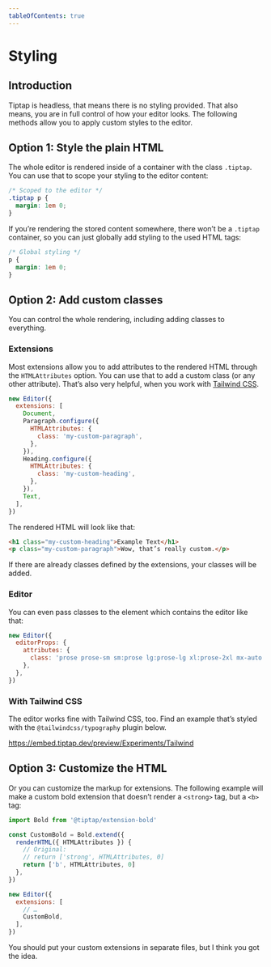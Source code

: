 ```yaml
---
tableOfContents: true
---
```


# Styling

## Introduction
Tiptap is headless, that means there is no styling provided. That also means, you are in full control of how your editor looks. The following methods allow you to apply custom styles to the editor.

## Option 1: Style the plain HTML
The whole editor is rendered inside of a container with the class `.tiptap`. You can use that to scope your styling to the editor content:

```css
/* Scoped to the editor */
.tiptap p {
  margin: 1em 0;
}
```

If you’re rendering the stored content somewhere, there won’t be a `.tiptap` container, so you can just globally add styling to the used HTML tags:

```css
/* Global styling */
p {
  margin: 1em 0;
}
```


## Option 2: Add custom classes
You can control the whole rendering, including adding classes to everything.

### Extensions
Most extensions allow you to add attributes to the rendered HTML through the `HTMLAttributes` option. You can use that to add a custom class (or any other attribute). That’s also very helpful, when you work with [Tailwind CSS](https://tailwindcss.com/).

```js
new Editor({
  extensions: [
    Document,
    Paragraph.configure({
      HTMLAttributes: {
        class: 'my-custom-paragraph',
      },
    }),
    Heading.configure({
      HTMLAttributes: {
        class: 'my-custom-heading',
      },
    }),
    Text,
  ],
})
```

The rendered HTML will look like that:

```html
<h1 class="my-custom-heading">Example Text</h1>
<p class="my-custom-paragraph">Wow, that’s really custom.</p>
```

If there are already classes defined by the extensions, your classes will be added.

### Editor
You can even pass classes to the element which contains the editor like that:

```js
new Editor({
  editorProps: {
    attributes: {
      class: 'prose prose-sm sm:prose lg:prose-lg xl:prose-2xl mx-auto focus:outline-none',
    },
  },
})
```

### With Tailwind CSS
The editor works fine with Tailwind CSS, too. Find an example that’s styled with the `@tailwindcss/typography` plugin below.

https://embed.tiptap.dev/preview/Experiments/Tailwind

## Option 3: Customize the HTML
Or you can customize the markup for extensions. The following example will make a custom bold extension that doesn’t render a `<strong>` tag, but a `<b>` tag:

```js
import Bold from '@tiptap/extension-bold'

const CustomBold = Bold.extend({
  renderHTML({ HTMLAttributes }) {
    // Original:
    // return ['strong', HTMLAttributes, 0]
    return ['b', HTMLAttributes, 0]
  },
})

new Editor({
  extensions: [
    // …
    CustomBold,
  ],
})
```

You should put your custom extensions in separate files, but I think you got the idea.
